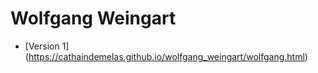Wolfgang Weingart
=================

- [Version 1] (https://cathaindemelas.github.io/wolfgang_weingart/wolfgang.html)